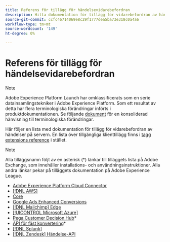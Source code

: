 ```yaml
---
title: Referens för tillägg för händelsevidarebefordran
description: Hitta dokumentation för tillägg för vidarebefordran av händelser i Adobe Experience Platform.
source-git-commit: ccfc46714069e8c29f1777dea5ba73e318c0a4a6
workflow-type: tm+mt
source-wordcount: '149'
ht-degree: 0%

---
```


# Referens för tillägg för händelsevidarebefordran

>[!NOTE]
>
>Adobe Experience Platform Launch har omklassificerats som en serie datainsamlingstekniker i Adobe Experience Platform. Som ett resultat av detta har flera terminologiska förändringar införts i produktdokumentationen. Se följande [dokument](../../term-updates.md) för en konsoliderad hänvisning till terminologiska förändringar.

Här följer en lista med dokumentation för tillägg för vidarebefordran av händelser på servern. En lista över tillgängliga klienttillägg finns i [tagg extensions reference](../client/overview.md) i stället.

>[!NOTE]
>
>Alla tilläggsnamn följt av en asterisk (*) länkar till tilläggets lista på Adobe Exchange, som innehåller installations- och användningsinstruktioner. Alla andra länkar pekar på tilläggets dokumentation på Adobe Experience League.

* [Adobe Experience Platform Cloud Connector](./cloud-connector/overview.md)
* [[!DNL AWS]](./aws/overview.md)
* [Core](./core/overview.md)
* [Google Ads Enhanced Conversions](./google-ads-enhanced-conversions/overview.md)
* [[!DNL Mailchimp] Edge](./mailchimp/overview.md)
* [[!UICONTROL Microsoft Azure]](./azure/overview.md)
* [Pega Customer Decision Hub](https://exchange.adobe.com/apps/ec/107597)*
* [API för fäst konvertering](https://exchange.adobe.com/apps/ec/108550)*
* [[!DNL Splunk]](./splunk/overview.md)
* [[!DNL Zendesk] Händelse-API](./zendesk/overview.md)
